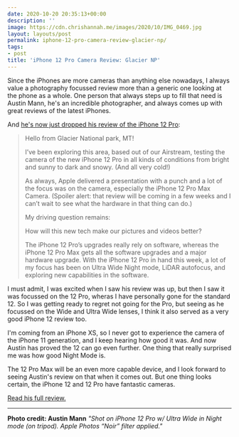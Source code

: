 ```yaml
---
date: 2020-10-20 20:35:13+00:00
description: ''
image: https://cdn.chrishannah.me/images/2020/10/IMG_0469.jpg
layout: layouts/post
permalink: iphone-12-pro-camera-review-glacier-np/
tags:
- post
title: 'iPhone 12 Pro Camera Review: Glacier NP'
---
```


Since the iPhones are more cameras than anything else nowadays, I always value a photography focussed review more than a generic one looking at the phone as a whole. One person that always steps up to fill that need is Austin Mann, he's an incredible photographer, and always comes up with great reviews of the latest iPhones.

And [he's now just dropped his review of the iPhone 12 Pro](http://austinmann.com/trek/iphone-12-pro-camera-review-glacier):

> Hello from Glacier National park, MT!
>
> I’ve been exploring this area, based out of our Airstream, testing the camera of the new iPhone 12 Pro in all kinds of conditions from bright and sunny to dark and snowy. (And all very cold!)
>
> As always, Apple delivered a presentation with a punch and a lot of the focus was on the camera, especially the iPhone 12 Pro Max Camera. (Spoiler alert: that review will be coming in a few weeks and I can’t wait to see what the hardware in that thing can do.)
>
> My driving question remains:
>
> How will this new tech make our pictures and videos better?
>
> The iPhone 12 Pro’s upgrades really rely on software, whereas the iPhone 12 Pro Max gets all the software upgrades and a major hardware upgrade. With the iPhone 12 Pro in hand this week, a lot of my focus has been on Ultra Wide Night mode, LiDAR autofocus, and exploring new capabilities in the software.

I must admit, I was excited when I saw his review was up, but then I saw it was focussed on the 12 Pro, wheras I have personally gone for the standard 12. So I was getting ready to regret not going for the Pro, but seeing as he focussed on the Wide and Ultra Wide lenses, I think it also served as a very good iPhone 12 review too.

I'm coming from an iPhone XS, so I never got to experience the camera of the iPhone 11 generation, and I keep hearing how good it was. And now Austin has proved the 12 can go even further. One thing that really surprised me was how good Night Mode is.

The 12 Pro Max will be an even more capable device, and I look forward to seeing Austin's review on that when it comes out. But one thing looks certain, the iPhone 12 and 12 Pro have fantastic cameras.

[Read his full review.](http://austinmann.com/trek/iphone-12-pro-camera-review-glacier)

---

**Photo credit: Austin Mann**
*"Shot on iPhone 12 Pro w/ Ultra Wide in Night mode (on tripod). Apple Photos “Noir” filter applied."*